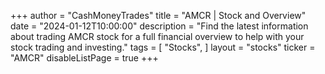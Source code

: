 +++
author = "CashMoneyTrades"
title = "AMCR | Stock and Overview"
date = "2024-01-12T10:00:00"
description = "Find the latest information about trading AMCR stock for a full financial overview to help with your stock trading and investing."
tags = [
   "Stocks",
]
layout = "stocks"
ticker = "AMCR"
disableListPage = true
+++
